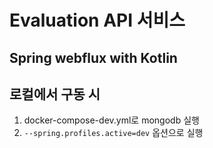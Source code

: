 # Evaluation API 서비스

## Spring webflux with Kotlin

## 로컬에서 구동 시

1. docker-compose-dev.yml로 mongodb 실행
2. `--spring.profiles.active=dev` 옵션으로 실행
